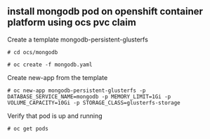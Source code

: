 ## install mongodb pod on openshift container platform using ocs pvc claim

Create a template mongodb-persistent-glusterfs
```
# cd ocs/mongodb
```

```                                                                             
# oc create -f mongodb.yaml                                  
```                                                                             
                                                                                
Create new-app from the template                                                
```                                                                             
# oc new-app mongodb-persistent-glusterfs -p DATABASE_SERVICE_NAME=mongodb -p MEMORY_LIMIT=1Gi -p VOLUME_CAPACITY=10Gi -p STORAGE_CLASS=glusterfs-storage
```                                                                             
                                                                                
Verify that pod is up and running                                               
```                                                                             
# oc get pods
```
